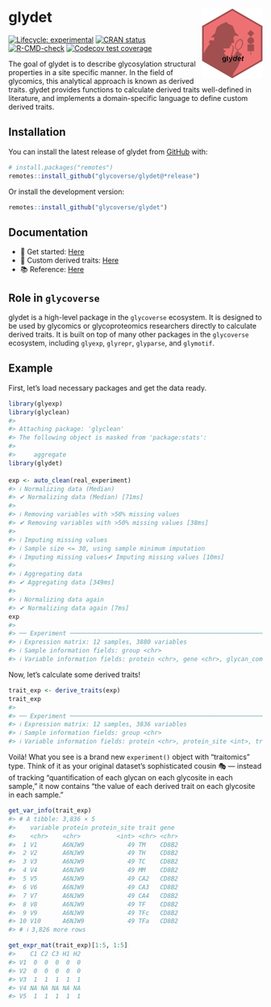 
<!-- README.md is generated from README.Rmd. Please edit that file -->

# glydet <a href="https://glycoverse.github.io/glydet/"><img src="man/figures/logo.png" align="right" height="138" /></a>

<!-- badges: start -->

[![Lifecycle:
experimental](https://img.shields.io/badge/lifecycle-experimental-orange.svg)](https://lifecycle.r-lib.org/articles/stages.html#experimental)
[![CRAN
status](https://www.r-pkg.org/badges/version/glydet)](https://CRAN.R-project.org/package=glydet)
[![R-CMD-check](https://github.com/glycoverse/glydet/actions/workflows/R-CMD-check.yaml/badge.svg)](https://github.com/glycoverse/glydet/actions/workflows/R-CMD-check.yaml)
[![Codecov test
coverage](https://codecov.io/gh/glycoverse/glydet/graph/badge.svg)](https://app.codecov.io/gh/glycoverse/glydet)
<!-- badges: end -->

The goal of glydet is to describe glycosylation structural properties in
a site specific manner. In the field of glycomics, this analytical
approach is known as derived traits. glydet provides functions to
calculate derived traits well-defined in literature, and implements a
domain-specific language to define custom derived traits.

## Installation

You can install the latest release of glydet from
[GitHub](https://github.com/) with:

``` r
# install.packages("remotes")
remotes::install_github("glycoverse/glydet@*release")
```

Or install the development version:

``` r
remotes::install_github("glycoverse/glydet")
```

## Documentation

-   🚀 Get started:
    [Here](https://glycoverse.github.io/glydet/articles/glydet.html)
-   🔧 Custom derived traits:
    [Here](https://glycoverse.github.io/glydet/articles/custom-traits.html)
-   📚 Reference:
    [Here](https://glycoverse.github.io/glydet/reference/index.html)

## Role in `glycoverse`

glydet is a high-level package in the `glycoverse` ecosystem. It is
designed to be used by glycomics or glycoproteomics researchers directly
to calculate derived traits. It is built on top of many other packages
in the `glycoverse` ecosystem, including `glyexp`, `glyrepr`,
`glyparse`, and `glymotif`.

## Example

First, let’s load necessary packages and get the data ready.

``` r
library(glyexp)
library(glyclean)
#> 
#> Attaching package: 'glyclean'
#> The following object is masked from 'package:stats':
#> 
#>     aggregate
library(glydet)

exp <- auto_clean(real_experiment)
#> ℹ Normalizing data (Median)
#> ✔ Normalizing data (Median) [71ms]
#> 
#> ℹ Removing variables with >50% missing values
#> ✔ Removing variables with >50% missing values [38ms]
#> 
#> ℹ Imputing missing values
#> ℹ Sample size <= 30, using sample minimum imputation
#> ℹ Imputing missing values✔ Imputing missing values [10ms]
#> 
#> ℹ Aggregating data
#> ✔ Aggregating data [349ms]
#> 
#> ℹ Normalizing data again
#> ✔ Normalizing data again [7ms]
exp
#> 
#> ── Experiment ──────────────────────────────────────────────────────────────────
#> ℹ Expression matrix: 12 samples, 3880 variables
#> ℹ Sample information fields: group <chr>
#> ℹ Variable information fields: protein <chr>, gene <chr>, glycan_composition <glyrpr_c>, glycan_structure <glyrpr_s>, protein_site <int>
```

Now, let’s calculate some derived traits!

``` r
trait_exp <- derive_traits(exp)
trait_exp
#> 
#> ── Experiment ──────────────────────────────────────────────────────────────────
#> ℹ Expression matrix: 12 samples, 3836 variables
#> ℹ Sample information fields: group <chr>
#> ℹ Variable information fields: protein <chr>, protein_site <int>, trait <chr>, gene <chr>
```

Voilà! What you see is a brand new `experiment()` object with
“traitomics” type. Think of it as your original dataset’s sophisticated
cousin 🎭 — instead of tracking “quantification of each glycan on each
glycosite in each sample,” it now contains “the value of each derived
trait on each glycosite in each sample.”

``` r
get_var_info(trait_exp)
#> # A tibble: 3,836 × 5
#>    variable protein protein_site trait gene 
#>    <chr>    <chr>          <int> <chr> <chr>
#>  1 V1       A6NJW9            49 TM    CD8B2
#>  2 V2       A6NJW9            49 TH    CD8B2
#>  3 V3       A6NJW9            49 TC    CD8B2
#>  4 V4       A6NJW9            49 MM    CD8B2
#>  5 V5       A6NJW9            49 CA2   CD8B2
#>  6 V6       A6NJW9            49 CA3   CD8B2
#>  7 V7       A6NJW9            49 CA4   CD8B2
#>  8 V8       A6NJW9            49 TF    CD8B2
#>  9 V9       A6NJW9            49 TFc   CD8B2
#> 10 V10      A6NJW9            49 TFa   CD8B2
#> # ℹ 3,826 more rows
```

``` r
get_expr_mat(trait_exp)[1:5, 1:5]
#>    C1 C2 C3 H1 H2
#> V1  0  0  0  0  0
#> V2  0  0  0  0  0
#> V3  1  1  1  1  1
#> V4 NA NA NA NA NA
#> V5  1  1  1  1  1
```
